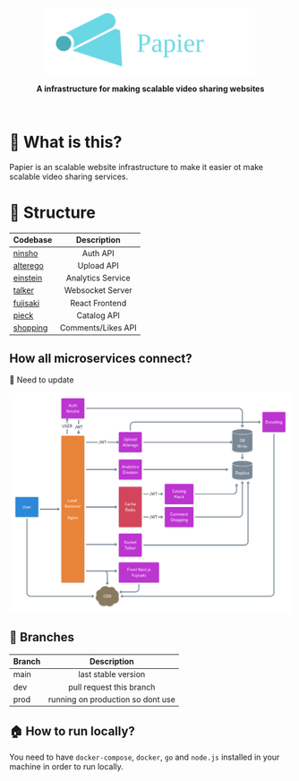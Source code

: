 <p align="center"><img src="./LogoTex.svg" alt="Gray shape shifter" height="120"/></p>
<p align="center">
  <strong>A infrastructure for making scalable video sharing websites</strong>
</p>
<br>

# :paperclip: What is this?

Papier is an scalable website infrastructure to make it easier ot make scalable video sharing services.

# :construction: Structure

| Codebase             |    Description     |
| :------------------- | :----------------: |
| [ninsho](ninsho)     |      Auth API      |
| [alterego](alterego) |     Upload API     |
| [einstein](einstein) | Analytics Service  |
| [talker](talker)     |  Websocket Server  |
| [fujisaki](fujisaki) |   React Frontend   |
| [pieck](pieck)       |    Catalog API     |
| [shopping](shopping) | Comments/Likes API |

## How all microservices connect?

:construction: Need to update

<p align="center"><img src="./architecture.png"/></p>

## :palm_tree: Branches

| Branch |            Description            |
| :----- | :-------------------------------: |
| main   |        last stable version        |
| dev    |     pull request this branch      |
| prod   | running on production so dont use |

## :house: How to run locally?

You need to have `docker-compose`, `docker`, `go` and `node.js` installed in your machine in order to run locally.
